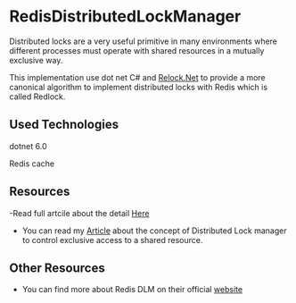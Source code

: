 # RedisDistributedLockManager

Distributed locks are a very useful primitive in many environments where different processes must operate with shared resources in a mutually exclusive way.

This implementation use dot net C# and [Relock.Net](https://github.com/samcook/RedLock.net) to provide a more canonical algorithm to implement distributed locks with Redis which is called Redlock.

## Used Technologies
dotnet 6.0

Redis cache


## Resources
-Read full artcile about the detail [Here](https://m-qafouri.medium.com/distributed-locks-manager-c-and-redis-fd3d86cd1250)

- You can read my [Article](https://medium.com/@m-qafouri/serialize-access-to-a-shared-resource-in-distributed-systems-with-dlm-distributed-lock-manager-5abf5e393e15) about the concept of Distributed Lock manager to control exclusive access to a shared resource.


## Other Resources
- You can find more about Redis DLM on their official [website](https://redis.io/topics/distlock)


